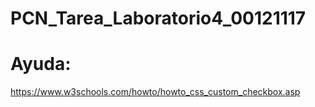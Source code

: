 # PCN_Tarea_Laboratorio4_00121117

# Ayuda:

https://www.w3schools.com/howto/howto_css_custom_checkbox.asp
